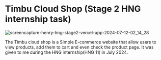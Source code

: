 # Timbu Cloud Shop (Stage 2 HNG internship task)
![screencapture-henry-hng-stage2-vercel-app-2024-07-12-02_14_28](https://github.com/user-attachments/assets/c948f9c6-42b5-45aa-84ae-f98834709409)



The Timbu cloud shop is a Simple E-commerce website that allow users to view products, add them to cart and even check the product page. It was given to me during the HNG internship(HNG 11) in July 2024.



